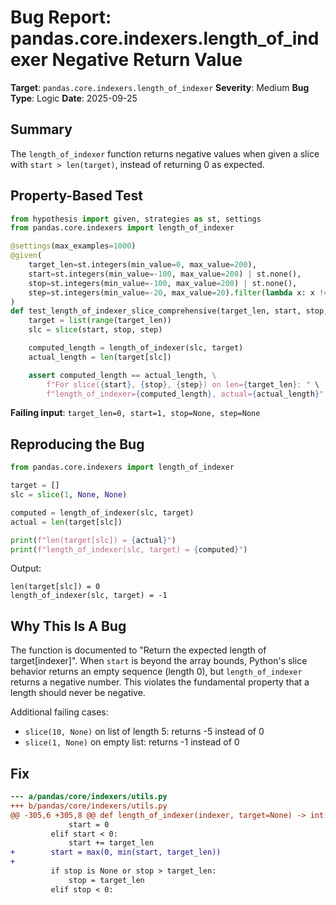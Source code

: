 # Bug Report: pandas.core.indexers.length_of_indexer Negative Return Value

**Target**: `pandas.core.indexers.length_of_indexer`
**Severity**: Medium
**Bug Type**: Logic
**Date**: 2025-09-25

## Summary

The `length_of_indexer` function returns negative values when given a slice with `start > len(target)`, instead of returning 0 as expected.

## Property-Based Test

```python
from hypothesis import given, strategies as st, settings
from pandas.core.indexers import length_of_indexer

@settings(max_examples=1000)
@given(
    target_len=st.integers(min_value=0, max_value=200),
    start=st.integers(min_value=-100, max_value=200) | st.none(),
    stop=st.integers(min_value=-100, max_value=200) | st.none(),
    step=st.integers(min_value=-20, max_value=20).filter(lambda x: x != 0) | st.none(),
)
def test_length_of_indexer_slice_comprehensive(target_len, start, stop, step):
    target = list(range(target_len))
    slc = slice(start, stop, step)

    computed_length = length_of_indexer(slc, target)
    actual_length = len(target[slc])

    assert computed_length == actual_length, \
        f"For slice({start}, {stop}, {step}) on len={target_len}: " \
        f"length_of_indexer={computed_length}, actual={actual_length}"
```

**Failing input**: `target_len=0, start=1, stop=None, step=None`

## Reproducing the Bug

```python
from pandas.core.indexers import length_of_indexer

target = []
slc = slice(1, None, None)

computed = length_of_indexer(slc, target)
actual = len(target[slc])

print(f"len(target[slc]) = {actual}")
print(f"length_of_indexer(slc, target) = {computed}")
```

Output:
```
len(target[slc]) = 0
length_of_indexer(slc, target) = -1
```

## Why This Is A Bug

The function is documented to "Return the expected length of target[indexer]". When `start` is beyond the array bounds, Python's slice behavior returns an empty sequence (length 0), but `length_of_indexer` returns a negative number. This violates the fundamental property that a length should never be negative.

Additional failing cases:
- `slice(10, None)` on list of length 5: returns -5 instead of 0
- `slice(1, None)` on empty list: returns -1 instead of 0

## Fix

```diff
--- a/pandas/core/indexers/utils.py
+++ b/pandas/core/indexers/utils.py
@@ -305,6 +305,8 @@ def length_of_indexer(indexer, target=None) -> int:
             start = 0
         elif start < 0:
             start += target_len
+        start = max(0, min(start, target_len))
+
         if stop is None or stop > target_len:
             stop = target_len
         elif stop < 0:
```